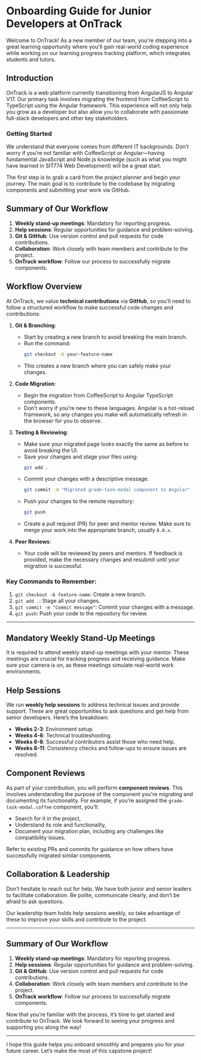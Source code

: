 # Onboarding Guide for Junior Developers at OnTrack

Welcome to OnTrack! As a new member of our team, you're stepping into a great learning opportunity where you'll gain real-world coding experience while working on our learning progress tracking platform, which integrates students and tutors.

## Introduction

OnTrack is a web platform currently transitioning from AngularJS to Angular V17. Our primary task involves migrating the frontend from CoffeeScript to TypeScript using the Angular framework. This experience will not only help you grow as a developer but also allow you to collaborate with passionate full-stack developers and other key stakeholders.

### Getting Started

We understand that everyone comes from different IT backgrounds. Don’t worry if you’re not familiar with CoffeeScript or Angular—having fundamental JavaScript and Node.js knowledge (such as what you might have learned in SIT774 Web Development) will be a great start.

The first step is to grab a card from the project planner and begin your journey. The main goal is to contribute to the codebase by migrating components and submitting your work via GitHub.

## Summary of Our Workflow

1. **Weekly stand-up meetings**: Mandatory for reporting progress.
2. **Help sessions**: Regular opportunities for guidance and problem-solving.
3. **Git & GitHub**: Use version control and pull requests for code contributions.
4. **Collaboration**: Work closely with team members and contribute to the project.
5. **OnTrack workflow**: Follow our process to successfully migrate components.

## Workflow Overview

At OnTrack, we value **technical contributions** via **GitHub**, so you'll need to follow a structured workflow to make successful code changes and contributions:

1. **Git & Branching**:
   - Start by creating a new branch to avoid breaking the main branch.
   - Run the command:  
     ```bash
     git checkout -b your-feature-name
     ```
   - This creates a new branch where you can safely make your changes.

2. **Code Migration**:
   - Begin the migration from CoffeeScript to Angular TypeScript components.
   - Don’t worry if you’re new to these languages. Angular is a hot-reload framework, so any changes you make will automatically refresh in the browser for you to observe.

3. **Testing & Reviewing**:
   - Make sure your migrated page looks exactly the same as before to avoid breaking the UI.
   - Save your changes and stage your files using:
     ```bash
     git add .
     ```
   - Commit your changes with a descriptive message:
     ```bash
     git commit -m "Migrated grade-task-modal component to Angular"
     ```
   - Push your changes to the remote repository:
     ```bash
     git push
     ```
   - Create a pull request (PR) for peer and mentor review. Make sure to merge your work into the appropriate branch, usually `8.0.x`.
   
4. **Peer Reviews**:
   - Your code will be reviewed by peers and mentors. If feedback is provided, make the necessary changes and resubmit until your migration is successful.

### Key Commands to Remember:

1. `git checkout -b feature-name`: Create a new branch.
2. `git add .`: Stage all your changes.
3. `git commit -m "Commit message"`: Commit your changes with a message.
4. `git push`: Push your code to the repository for review.

---

## Mandatory Weekly Stand-Up Meetings

It is required to attend weekly stand-up meetings with your mentor. These meetings are crucial for tracking progress and receiving guidance. Make sure your camera is on, as these meetings simulate real-world work environments.

## Help Sessions

We run **weekly help sessions** to address technical issues and provide support. These are great opportunities to ask questions and get help from senior developers. Here’s the breakdown:

- **Weeks 2-3**: Environment setup.
- **Weeks 4-6**: Technical troubleshooting.
- **Weeks 6-8**: Successful contributors assist those who need help.
- **Weeks 8-11**: Consistency checks and follow-ups to ensure issues are resolved.

## Component Reviews

As part of your contribution, you will perform **component reviews**. This involves understanding the purpose of the component you're migrating and documenting its functionality. For example, if you’re assigned the `grade-task-modal.coffee` component, you’ll:
- Search for it in the project,
- Understand its role and functionality,
- Document your migration plan, including any challenges like compatibility issues.

Refer to existing PRs and commits for guidance on how others have successfully migrated similar components.

## Collaboration & Leadership

Don’t hesitate to reach out for help. We have both junior and senior leaders to facilitate collaboration. Be polite, communicate clearly, and don’t be afraid to ask questions.

Our leadership team holds help sessions weekly, so take advantage of these to improve your skills and contribute to the project.

---

## Summary of Our Workflow

1. **Weekly stand-up meetings**: Mandatory for reporting progress.
2. **Help sessions**: Regular opportunities for guidance and problem-solving.
3. **Git & GitHub**: Use version control and pull requests for code contributions.
4. **Collaboration**: Work closely with team members and contribute to the project.
5. **OnTrack workflow**: Follow our process to successfully migrate components.

Now that you’re familiar with the process, it’s time to get started and contribute to OnTrack. We look forward to seeing your progress and supporting you along the way!

---

I hope this guide helps you onboard smoothly and prepares you for your future career. Let’s make the most of this capstone project!
